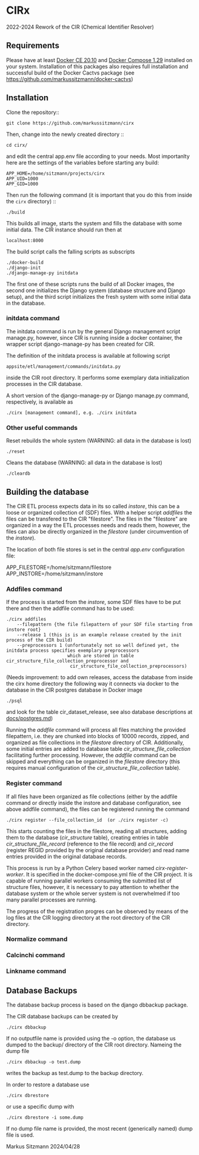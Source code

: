 # CIRx 

2022-2024 Rework of the CIR (Chemical Identifier Resolver)

## Requirements

Please have at least [Docker CE 20.10](<https://docs.docker.com/engine/installation/>) and 
[Docker Compose 1.29](<https://docs.docker.com/compose/install/>) installed on your system.
Installation of this packages also requires full installation and successful build of the Docker Cactvs package 
(see https://github.com/markussitzmann/docker-cactvs) 

## Installation

Clone the repository::

    git clone https://github.com/markussitzmann/cirx

Then, change into the newly created directory ::

    cd cirx/

and edit the central app.env file according to your needs. Most importanlty here are the settings of the
variables before starting any build:

    APP_HOME=/home/sitzmann/projects/cirx
    APP_UID=1000
    APP_GID=1000

Then run the following command (it is important that you do this from inside the `cirx` directory) ::

    ./build

This builds all image, starts the system and fills the database with some initial data. The CIR instance
should run then at 

    localhost:8000


The build script calls the falling scripts as subscripts

    ./docker-build
    ./django-init
    ./django-manage-py initdata

The first one of these scripts runs the build of all Docker images, the second one initializes the Django system
(database structure and Django setup), and the third script initializes the fresh system with some initial data in
the database.

### initdata command

The initdata command is run by the general Django management script manage.py, however, since CIR is running inside
a docker container, the wrapper script django-manage-py has been created for CIR.

The definition of the initdata process is available at following script
    
    appsite/etl/management/commands/initdata.py

inside the CIR root directory. It performs some exemplary data initialization processes in the CIR database.

A short version of the django-manage-py or Django manage.py command, respectively, is available as 

    ./cirx [management command], e.g. ./cirx initdata

### Other useful commands

Reset rebuilds the whole system (WARNING: all data in the database is lost)

    ./reset 

Cleans the database (WARNING: all data in the database is lost)

    ./cleardb

## Building the database

The CIR ETL process expects data in its so called _instore_, this can be a loose or organized collection of (SDF) files.
With a helper script _addfiles_ the files can be transfered to the CIR "filestore". The files in the "filestore" are
organized in a way the ETL processes needs and reads them, however, the files can also be directly organized in the
_filestore_ (under circumvention of the _instore_). 

The location of both file stores is set in the central _app.env_ configuration file:

APP_FILESTORE=/home/sitzmann/filestore
APP_INSTORE=/home/sitzmann/instore

### Addfiles command

If the process is started from the _instore_, some SDF files have to be put there and then the addfile command has to be 
used:

    ./cirx addfiles 
        --filepattern {the file filepattern of your SDF file starting from instore root} 
        --release 1 (this is is an example release created by the init process of the CIR build)
        --preprocessors 1 (unfortunately not so well defined yet, the initdata process specifies exemplary preprocessors
                           which are stored in table cir_structure_file_collection_preprocessor and  
                            cir_structure_file_collection_preprocessors) 

(Needs improvement: to add own releases, access the database from inside the cirx home directory the following way
it connects via docker to the database in the CIR postgres database in Docker image

    ./psql

and look for the table cir_dataset_release, see also database descriptions at [docs/postgres.md](docs/postgres.md))

Running the _addfile_ command will process all files matching the provided filepattern, i.e. they are chunked into
blocks of 10000 records, zipped, and organized as file collections in the _filestore_ directory of CIR. Additionally, 
some initial entries are added to database table _cir_structure_file_collection_ facilitating further processing. 
However, the _addfile_ command can be skipped and everything can be organized in the _filestore_ directory (this 
requires manual configuration of the _cir_structure_file_collection_ table).

### Register command

If all files have been organized as file collections (either by the addfile command or directly inside the instore and
database configuration, see above addfile command), the files can be registered running the command

    ./cirx register --file_collection_id  (or ./cirx register -c)

This starts counting the files in the filestore, reading all structures, adding them to the database 
(_cir_structure_ table), creating entries in table _cir_structure_file_record_ (reference to the file record) and 
_cir_record_ (register REGID provided by the original database provider) and read name entries provided in the original
database records.

This process is run by a Python Celery based worker named _cirx-register-worker_. It is specified in the 
docker-compose.yml file of the CIR project. It is capable of running parallel workers consuming the submitted list
of structure files, however, it is necessary to pay attention to whether the database system or the whole server
system is not overwhelmed if too many parallel processes are running.

The progress of the registration progres can be observed by means of the log files at the CIR logging directory at
the root directory of the CIR directory.

### Normalize command


### Calcinchi command



### Linkname command




## Database Backups

The database backup process is based on the django dbbackup package.

The CIR database backups can be created by 

    ./cirx dbbackup

If no outputfile name is provided using the -o option, the database us dumped to the backup/ directory of the CIR
root directory. Nameing the dump file

    ./cirx dbbackup -o test.dump

writes the backup as test.dump to the backup directory.

In order to restore a database use

    ./cirx dbrestore

or use a specific dump with 

    ./cirx dbrestore -i some.dump

If no dump file name is provided, the most recent (generically named) dump file is used.



Markus Sitzmann
2024/04/28


